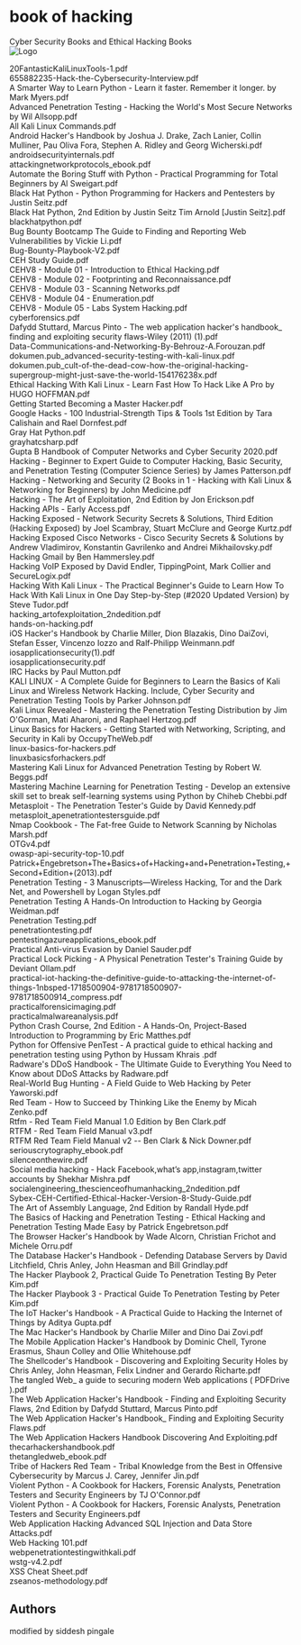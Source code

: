 
# book of hacking

Cyber Security Books and Ethical Hacking Books <br>
![Logo](https://encrypted-tbn0.gstatic.com/images?q=tbn:ANd9GcQcLVbx0ZwL0AueeHaAAevMW6UQJqtwApbP2A&usqp=CAU) <be>
<br>

20FantasticKaliLinuxTools-1.pdf<br>
655882235-Hack-the-Cybersecurity-Interview.pdf<br>
A Smarter Way to Learn Python - Learn it faster. Remember it longer. by Mark Myers.pdf<br>
Advanced Penetration Testing - Hacking the World's Most Secure Networks by Wil Allsopp.pdf<br>
All Kali Linux Commands.pdf<br>
Android Hacker's Handbook by Joshua J. Drake, Zach Lanier, Collin Mulliner, Pau Oliva Fora, Stephen A. Ridley and Georg Wicherski.pdf<br>
androidsecurityinternals.pdf<br>
attackingnetworkprotocols_ebook.pdf<br>
Automate the Boring Stuff with Python - Practical Programming for Total Beginners by Al Sweigart.pdf<br>
Black Hat Python - Python Programming for Hackers and Pentesters by Justin Seitz.pdf<br>
Black Hat Python, 2nd Edition by Justin Seitz Tim Arnold [Justin Seitz].pdf<br>
blackhatpython.pdf<br>
Bug Bounty Bootcamp The Guide to Finding and Reporting Web Vulnerabilities by Vickie Li.pdf<br>
Bug-Bounty-Playbook-V2.pdf<br>
CEH Study Guide.pdf<br>
CEHV8 - Module 01 - Introduction to Ethical Hacking.pdf<br>
CEHV8 - Module 02 - Footprinting and Reconnaissance.pdf<br>
CEHV8 - Module 03 - Scanning Networks.pdf<br>
CEHV8 - Module 04 - Enumeration.pdf<br>
CEHV8 - Module 05 - Labs System Hacking.pdf<br>
cyberforensics.pdf<br>
Dafydd Stuttard, Marcus Pinto - The web application hacker's handbook_ finding and exploiting security flaws-Wiley (2011) (1).pdf<br>
Data-Communications-and-Networking-By-Behrouz-A.Forouzan.pdf<br>
dokumen.pub_advanced-security-testing-with-kali-linux.pdf<br>
dokumen.pub_cult-of-the-dead-cow-how-the-original-hacking-supergroup-might-just-save-the-world-154176238x.pdf<br>
Ethical Hacking With Kali Linux - Learn Fast How To Hack Like A Pro by HUGO HOFFMAN.pdf<br>
Getting Started Becoming a Master Hacker.pdf<br>
Google Hacks - 100 Industrial-Strength Tips & Tools 1st Edition by Tara Calishain and Rael Dornfest.pdf<br>
Gray Hat Python.pdf<br>
grayhatcsharp.pdf<br>
Gupta B Handbook of Computer Networks and Cyber Security 2020.pdf<br>
Hacking - Beginner to Expert Guide to Computer Hacking, Basic Security, and Penetration Testing (Computer Science Series) by James Patterson.pdf<br>
Hacking - Networking and Security (2 Books in 1 - Hacking with Kali Linux & Networking for Beginners) by John Medicine.pdf<br>
Hacking - The Art of Exploitation, 2nd Edition by Jon Erickson.pdf<br>
Hacking APIs - Early Access.pdf<br>
Hacking Exposed - Network Security Secrets & Solutions, Third Edition (Hacking Exposed) by Joel Scambray, Stuart McClure and George Kurtz.pdf<br>
Hacking Exposed Cisco Networks - Cisco Security Secrets & Solutions by Andrew Vladimirov, Konstantin Gavrilenko and Andrei Mikhailovsky.pdf<br>
Hacking Gmail by Ben Hammersley.pdf<br>
Hacking VoIP Exposed by David Endler, TippingPoint, Mark Collier and SecureLogix.pdf<br>
Hacking With Kali Linux - The Practical Beginner's Guide to Learn How To Hack With Kali Linux in One Day Step-by-Step (#2020 Updated Version) by Steve Tudor.pdf<br>
hacking_artofexploitation_2ndedition.pdf<br>
hands-on-hacking.pdf<br>
iOS Hacker's Handbook by Charlie Miller, Dion Blazakis, Dino DaiZovi, Stefan Esser, Vincenzo Iozzo and Ralf-Philipp Weinmann.pdf<br>
iosapplicationsecurity(1).pdf<br>
iosapplicationsecurity.pdf<br>
IRC Hacks by Paul Mutton.pdf<br>
KALI LINUX - A Complete Guide for Beginners to Learn the Basics of Kali Linux and Wireless Network Hacking. Include, Cyber Security and Penetration Testing Tools by Parker Johnson.pdf<br>
Kali Linux Revealed - Mastering the Penetration Testing Distribution by Jim O'Gorman, Mati Aharoni, and Raphael Hertzog.pdf<br>
Linux Basics for Hackers - Getting Started with Networking, Scripting, and Security in Kali by OccupyTheWeb.pdf<br>
linux-basics-for-hackers.pdf<br>
linuxbasicsforhackers.pdf<br>
Mastering Kali Linux for Advanced Penetration Testing by Robert W. Beggs.pdf<br>
Mastering Machine Learning for Penetration Testing - Develop an extensive skill set to break self-learning systems using Python by Chiheb Chebbi.pdf<br>
Metasploit - The Penetration Tester's Guide by David Kennedy.pdf<br>
metasploit_apenetrationtestersguide.pdf<br>
Nmap Cookbook - The Fat-free Guide to Network Scanning by Nicholas Marsh.pdf<br>
OTGv4.pdf<br>
owasp-api-security-top-10.pdf<br>
Patrick+Engebretson+The+Basics+of+Hacking+and+Penetration+Testing,+Second+Edition+(2013).pdf<br>
Penetration Testing - 3 Manuscripts—Wireless Hacking, Tor and the Dark Net, and Powershell by Logan Styles.pdf<br>
Penetration Testing A Hands-On Introduction to Hacking by Georgia Weidman.pdf<br>
Penetration Testing.pdf<br>
penetrationtesting.pdf<br>
pentestingazureapplications_ebook.pdf<br>
Practical Anti-virus Evasion by Daniel Sauder.pdf<br>
Practical Lock Picking - A Physical Penetration Tester's Training Guide by Deviant Ollam.pdf<br>
practical-iot-hacking-the-definitive-guide-to-attacking-the-internet-of-things-1nbsped-1718500904-9781718500907-9781718500914_compress.pdf<br>
practicalforensicimaging.pdf<br>
practicalmalwareanalysis.pdf<br>
Python Crash Course, 2nd Edition - A Hands-On, Project-Based Introduction to Programming by Eric Matthes.pdf<br>
Python for Offensive PenTest - A practical guide to ethical hacking and penetration testing using Python by Hussam Khrais .pdf<br>
Radware's DDoS Handbook - The Ultimate Guide to Everything You Need to Know about DDoS Attacks by Radware.pdf<br>
Real-World Bug Hunting - A Field Guide to Web Hacking by Peter Yaworski.pdf<br>
Red Team - How to Succeed by Thinking Like the Enemy by Micah Zenko.pdf<br>
Rtfm - Red Team Field Manual 1.0 Edition by Ben Clark.pdf<br>
RTFM - Red Team Field Manual v3.pdf<br>
RTFM Red Team Field Manual v2 -- Ben Clark & Nick Downer.pdf<br>
seriouscrytography_ebook.pdf<br>
silenceonthewire.pdf<br>
Social media hacking - Hack Facebook,what’s app,instagram,twitter accounts by Shekhar Mishra.pdf<br>
socialengineering_thescienceofhumanhacking_2ndedition.pdf<br>
Sybex-CEH-Certified-Ethical-Hacker-Version-8-Study-Guide.pdf<br>
The Art of Assembly Language, 2nd Edition by Randall Hyde.pdf<br>
The Basics of Hacking and Penetration Testing - Ethical Hacking and Penetration Testing Made Easy by Patrick Engebretson.pdf<br>
The Browser Hacker's Handbook by Wade Alcorn, Christian Frichot and Michele Orru.pdf<br>
The Database Hacker's Handbook - Defending Database Servers by David Litchfield, Chris Anley, John Heasman and Bill Grindlay.pdf<br>
The Hacker Playbook 2, Practical Guide To Penetration Testing By Peter Kim.pdf<br>
The Hacker Playbook 3 - Practical Guide To Penetration Testing by Peter Kim.pdf<br>
The IoT Hacker's Handbook - A Practical Guide to Hacking the Internet of Things by Aditya Gupta.pdf<br>
The Mac Hacker's Handbook by Charlie Miller and Dino Dai Zovi.pdf<br>
The Mobile Application Hacker's Handbook by Dominic Chell, Tyrone Erasmus, Shaun Colley and Ollie Whitehouse.pdf<br>
The Shellcoder's Handbook - Discovering and Exploiting Security Holes by Chris Anley, John Heasman, Felix Lindner and Gerardo Richarte.pdf<br>
The tangled Web_ a guide to securing modern Web applications ( PDFDrive ).pdf<br>
The Web Application Hacker's Handbook - Finding and Exploiting Security Flaws, 2nd Edition by Dafydd Stuttard, Marcus Pinto.pdf<br>
The Web Application Hacker's Handbook_ Finding and Exploiting Security Flaws.pdf<br>
The Web Application Hackers Handbook Discovering And Exploiting.pdf<br>
thecarhackershandbook.pdf<br>
thetangledweb_ebook.pdf<br>
Tribe of Hackers Red Team - Tribal Knowledge from the Best in Offensive Cybersecurity by Marcus J. Carey, Jennifer Jin.pdf<br>
Violent Python - A Cookbook for Hackers, Forensic Analysts, Penetration Testers and Security Engineers by TJ O'Connor.pdf<br>
Violent Python - A Cookbook for Hackers, Forensic Analysts, Penetration Testers and Security Engineers.pdf<br>
Web Application Hacking Advanced SQL Injection and Data Store Attacks.pdf<br>
Web Hacking 101.pdf<br>
webpenetrationtestingwithkali.pdf<br>
wstg-v4.2.pdf<br>
XSS Cheat Sheet.pdf<br>
zseanos-methodology.pdf<br>


## Authors
modified by siddesh pingale


